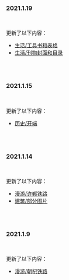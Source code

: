 ### 2021.1.19

<br>

更新了以下内容：

- [生活/工具书和表格](../../life)
- [生活/刊物封面和目录](../../life)

<br>
<br>

### 2021.1.15

<br>

更新了以下内容：

- [历史/开端](../../history/history-01)

<br>
<br>

### 2021.1.14

<br>

更新了以下内容：

- [漫游/许郸铁路](../../virtualtour/xudan)
- [建筑/部分图片](../../architecture)

<br>
<br>

### 2021.1.9

<br>

更新了以下内容：

- [漫游/朝杞铁路](../../virtualtour/chaoqi)

<br>
<br>





